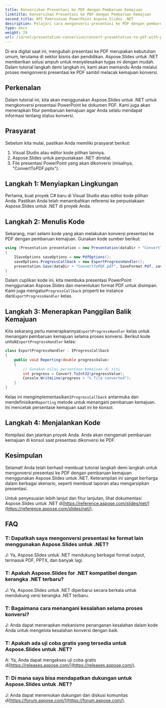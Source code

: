 ```yaml
---
title: Konversikan Presentasi ke PDF dengan Pembaruan Kemajuan
linktitle: Konversikan Presentasi ke PDF dengan Pembaruan Kemajuan
second_title: API Pemrosesan PowerPoint Aspose.Slides .NET
description: Pelajari cara mengonversi presentasi ke PDF dengan pembaruan kemajuan menggunakan Aspose.Slides untuk .NET. Panduan langkah demi langkah dengan kode sumber disertakan.
type: docs
weight: 29
url: /id/net/presentation-conversion/convert-presentation-to-pdf-with-progress-update/
---
```


Di era digital saat ini, mengubah presentasi ke PDF merupakan kebutuhan umum, terutama di sektor bisnis dan pendidikan. Aspose.Slides untuk .NET memberikan solusi ampuh untuk menyelesaikan tugas ini dengan mudah. Dalam tutorial langkah demi langkah ini, kami akan memandu Anda melalui proses mengonversi presentasi ke PDF sambil melacak kemajuan konversi.

## Perkenalan

Dalam tutorial ini, kita akan menggunakan Aspose.Slides untuk .NET untuk mengkonversi presentasi PowerPoint ke dokumen PDF. Kami juga akan menerapkan fitur pembaruan kemajuan agar Anda selalu mendapat informasi tentang status konversi.

## Prasyarat

Sebelum kita mulai, pastikan Anda memiliki prasyarat berikut:

1. Visual Studio atau editor kode pilihan lainnya.
2. Aspose.Slides untuk perpustakaan .NET diinstal.
3. File presentasi PowerPoint yang akan dikonversi (misalnya, "ConvertToPDF.pptx").

## Langkah 1: Menyiapkan Lingkungan

Pertama, buat proyek C# baru di Visual Studio atau editor kode pilihan Anda. Pastikan Anda telah menambahkan referensi ke perpustakaan Aspose.Slides untuk .NET di proyek Anda.

## Langkah 2: Menulis Kode

Sekarang, mari selami kode yang akan melakukan konversi presentasi ke PDF dengan pembaruan kemajuan. Gunakan kode sumber berikut:

```csharp
using (Presentation presentation = new Presentation(dataDir + "ConvertToPDF.pptx"))
{
    ISaveOptions saveOptions = new PdfOptions();
    saveOptions.ProgressCallback = new ExportProgressHandler();
    presentation.Save(dataDir + "ConvertToPDF.pdf", SaveFormat.Pdf, saveOptions);
}
```

 Dalam cuplikan kode ini, kita membuka presentasi PowerPoint menggunakan Aspose.Slides dan menentukan format PDF untuk disimpan. Kami juga mengatur`ProgressCallback` properti ke instance dari`ExportProgressHandler` kelas.

## Langkah 3: Menerapkan Panggilan Balik Kemajuan

 Kita sekarang perlu menerapkannya`ExportProgressHandler` kelas untuk menangani pembaruan kemajuan selama proses konversi. Berikut kode untuk`ExportProgressHandler` kelas:

```csharp
class ExportProgressHandler : IProgressCallback
{
    public void Reporting(double progressValue)
    {
        // Gunakan nilai persentase kemajuan di sini
        int progress = Convert.ToInt32(progressValue);
        Console.WriteLine(progress + "% file converted");
    }
}
```

 Kelas ini mengimplementasikan`IProgressCallback` antarmuka dan mendefinisikan`Reporting` metode untuk menangani pembaruan kemajuan. Ini mencetak persentase kemajuan saat ini ke konsol.

## Langkah 4: Menjalankan Kode

Kompilasi dan jalankan proyek Anda. Anda akan mengamati pembaruan kemajuan di konsol saat presentasi dikonversi ke PDF.

## Kesimpulan

Selamat! Anda telah berhasil membuat tutorial langkah demi langkah untuk mengonversi presentasi ke PDF dengan pembaruan kemajuan menggunakan Aspose.Slides untuk .NET. Keterampilan ini sangat berharga dalam berbagai skenario, seperti membuat laporan atau mengarsipkan presentasi.

 Untuk penyesuaian lebih lanjut dan fitur lanjutan, lihat dokumentasi Aspose.Slides untuk .NET di[https://reference.aspose.com/slides/net/](https://reference.aspose.com/slides/net/).

## FAQ

### T: Dapatkah saya mengonversi presentasi ke format lain menggunakan Aspose.Slides untuk .NET?
J: Ya, Aspose.Slides untuk .NET mendukung berbagai format output, termasuk PDF, PPTX, dan banyak lagi.

### T: Apakah Aspose.Slides for .NET kompatibel dengan kerangka .NET terbaru?
J: Ya, Aspose.Slides untuk .NET diperbarui secara berkala untuk mendukung versi kerangka .NET terbaru.

### T: Bagaimana cara menangani kesalahan selama proses konversi?
J: Anda dapat menerapkan mekanisme penanganan kesalahan dalam kode Anda untuk mengelola kesalahan konversi dengan baik.

### T: Apakah ada uji coba gratis yang tersedia untuk Aspose.Slides untuk .NET?
 A: Ya, Anda dapat mengakses uji coba gratis di[https://releases.aspose.com/](https://releases.aspose.com/).

### T: Di mana saya bisa mendapatkan dukungan untuk Aspose.Slides untuk .NET?
 J: Anda dapat menemukan dukungan dan diskusi komunitas di[https://forum.aspose.com/](https://forum.aspose.com/).